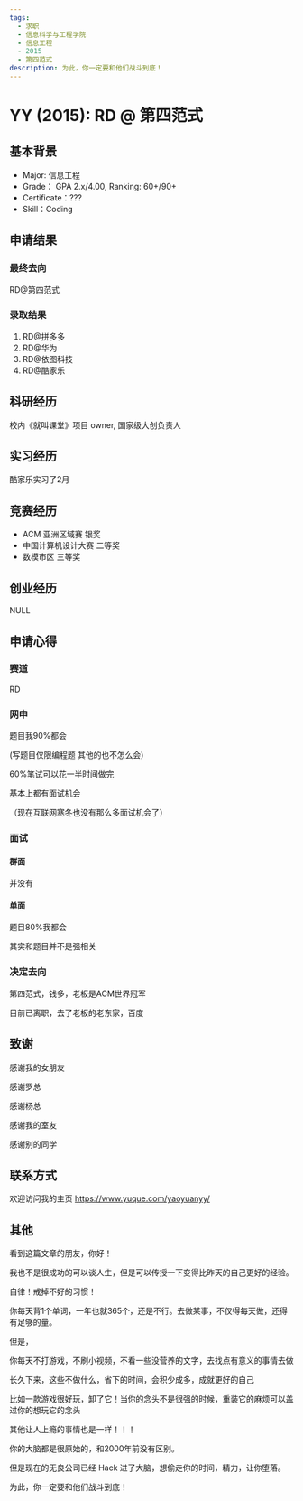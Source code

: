 ```yaml
---
tags:
  - 求职
  - 信息科学与工程学院
  - 信息工程
  - 2015
  - 第四范式
description: 为此，你一定要和他们战斗到底！
---
```


# YY (2015): RD @ 第四范式

## 基本背景

- Major: 信息工程
- Grade： GPA 2.x/4.00, Ranking: 60+/90+
- Certificate：???
- Skill：Coding

## 申请结果

### 最终去向

RD@第四范式

### 录取结果

1. ​RD@拼多多
2. ​RD@华为
3. RD@依图科技
4. RD@酷家乐

## 科研经历

校内《就叫课堂》项目 owner, 国家级大创负责人

## 实习经历

酷家乐实习了2月

## 竞赛经历

- ACM 亚洲区域赛 银奖
- 中国计算机设计大赛 二等奖
- 数模市区 三等奖

## 创业经历

NULL

## 申请心得

### 赛道

RD

### 网申

题目我90%都会

(写题目仅限编程题 其他的也不怎么会)

60%笔试可以花一半时间做完

基本上都有面试机会

（现在互联网寒冬也没有那么多面试机会了）

### 面试

#### 群面

并没有

#### 单面

题目80%我都会

其实和题目并不是强相关

### 决定去向

第四范式，钱多，老板是ACM世界冠军

目前已离职，去了老板的老东家，百度

## 致谢

感谢我的女朋友

感谢罗总

感谢杨总

感谢我的室友

感谢别的同学

## 联系方式

欢迎访问我的主页 <https://www.yuque.com/yaoyuanyy/>

## 其他

看到这篇文章的朋友，你好！

我也不是很成功的可以谈人生，但是可以传授一下变得比昨天的自己更好的经验。

自律！戒掉不好的习惯！

你每天背1个单词，一年也就365个，还是不行。去做某事，不仅得每天做，还得有足够的量。

但是，

你每天不打游戏，不刷小视频，不看一些没营养的文字，去找点有意义的事情去做

长久下来，这些不做什么，省下的时间，会积少成多，成就更好的自己

比如一款游戏很好玩，卸了它！当你的念头不是很强的时候，重装它的麻烦可以盖过你的想玩它的念头

其他让人上瘾的事情也是一样！！！

你的大脑都是很原始的，和2000年前没有区别。

但是现在的无良公司已经 Hack 进了大脑，想偷走你的时间，精力，让你堕落。

为此，你一定要和他们战斗到底！
